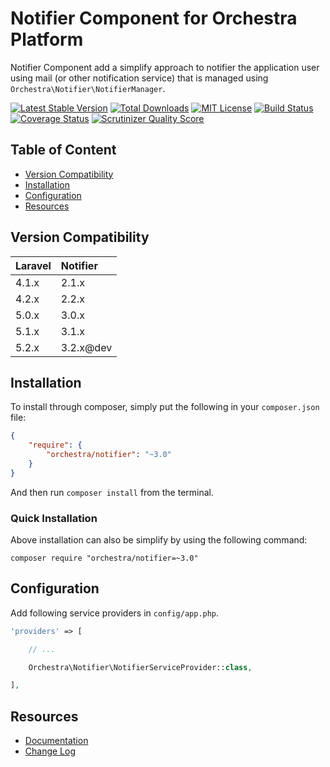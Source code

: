 Notifier Component for Orchestra Platform
==============

Notifier Component add a simplify approach to notifier the application user using mail (or other notification service) that is managed using `Orchestra\Notifier\NotifierManager`.

[![Latest Stable Version](https://img.shields.io/github/release/orchestral/notifier.svg?style=flat-square)](https://packagist.org/packages/orchestra/notifier)
[![Total Downloads](https://img.shields.io/packagist/dt/orchestra/notifier.svg?style=flat-square)](https://packagist.org/packages/orchestra/notifier)
[![MIT License](https://img.shields.io/packagist/l/orchestra/notifier.svg?style=flat-square)](https://packagist.org/packages/orchestra/notifier)
[![Build Status](https://img.shields.io/travis/orchestral/notifier/master.svg?style=flat-square)](https://travis-ci.org/orchestral/notifier)
[![Coverage Status](https://img.shields.io/coveralls/orchestral/notifier/master.svg?style=flat-square)](https://coveralls.io/r/orchestral/notifier?branch=master)
[![Scrutinizer Quality Score](https://img.shields.io/scrutinizer/g/orchestral/notifier/master.svg?style=flat-square)](https://scrutinizer-ci.com/g/orchestral/notifier/)

## Table of Content

* [Version Compatibility](#version-compatibility)
* [Installation](#installation)
* [Configuration](#configuration)
* [Resources](#resources)

## Version Compatibility

Laravel    | Notifier
:----------|:----------
 4.1.x     | 2.1.x
 4.2.x     | 2.2.x
 5.0.x     | 3.0.x
 5.1.x     | 3.1.x
 5.2.x     | 3.2.x@dev

## Installation

To install through composer, simply put the following in your `composer.json` file:

```json
{
	"require": {
		"orchestra/notifier": "~3.0"
	}
}
```

And then run `composer install` from the terminal.

### Quick Installation

Above installation can also be simplify by using the following command:

    composer require "orchestra/notifier=~3.0"

## Configuration

Add following service providers in `config/app.php`.

```php
'providers' => [

	// ...

	Orchestra\Notifier\NotifierServiceProvider::class,

],
```

## Resources

* [Documentation](http://orchestraplatform.com/docs/latest/components/notifier)
* [Change Log](http://orchestraplatform.com/docs/latest/components/notifier/changes#v3-1)
